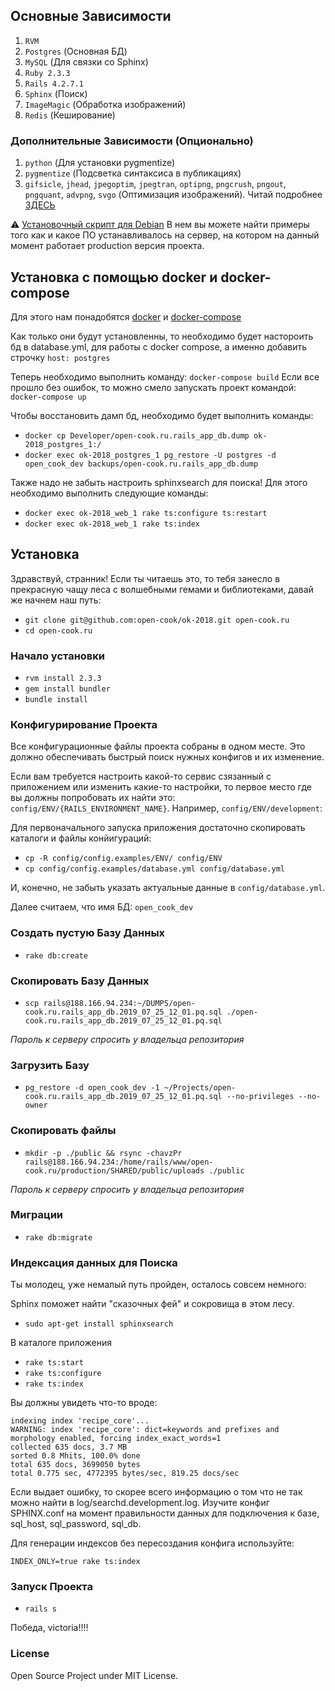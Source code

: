 ## Основные Зависимости

1. `RVM`
2. `Postgres` (Основная БД)
3. `MySQL` (Для связки со Sphinx)
4. `Ruby 2.3.3`
5. `Rails 4.2.7.1`
6. `Sphinx` (Поиск)
7. `ImageMagic` (Обработка изображений)
8. `Redis` (Кеширование)

### Дополнительные Зависимости (Опционально)

1. `python` (Для установки pygmentize)
2. `pygmentize` (Подсветка синтаксиса в публикациях)
3. `gifsicle`, `jhead`, `jpegoptim`, `jpegtran`, `optipng`, `pngcrush`, `pngout`, `pngquant`, `advpng`, `svgo` (Оптимизация изображений). Читай подробнее [ЗДЕСЬ](https://github.com/toy/image_optim)

:warning: [Установочный скрипт для Debian](https://github.com/DeployRB/SetupServer/blob/master/article-2/install_script.sh) В нем вы можете найти примеры того как и какое ПО устанавливалось на сервер, на котором на данный момент работает production версия проекта.

## Установка с помощью docker и docker-compose

Для этого нам понадобятся [docker](https://docs.docker.com/get-started/) и [docker-compose](https://docs.docker.com/compose/)

Как только они будут установленны, то необходимо будет настороить бд в database.yml, для работы с docker compose, a именно добавить строчку `host: postgres`

Теперь необходимо выполнить команду: `docker-compose build`
Если все прошло без ошибок, то можно смело запускать проект командой: `docker-compose up`

Чтобы восстановить дамп бд, необходимо будет выполнить команды:
- `docker cp Developer/open-cook.ru.rails_app_db.dump ok-2018_postgres_1:/`
- `docker exec ok-2018_postgres_1 pg_restore -U postgres -d open_cook_dev backups/open-cook.ru.rails_app_db.dump`

Также надо не забыть настроить sphinxsearch для поиска! Для этого необходимо выполнить следующие команды:

- `docker exec ok-2018_web_1 rake ts:configure ts:restart`
- `docker exec ok-2018_web_1 rake ts:index`

## Установка

Здравствуй, странник! Если ты читаешь это, то тебя занесло в прекрасную чащу леса с волшебными гемами и библиотеками, давай же начнем наш путь:

- `git clone git@github.com:open-cook/ok-2018.git open-cook.ru`
- `cd open-cook.ru`

### Начало установки

- `rvm install 2.3.3`
- `gem install bundler`
- `bundle install`

### Конфигурирование Проекта

Все конфигурационные файлы проекта собраны в одном месте. Это должно обеспечивать быстрый поиск нужных конфигов и их изменение.

Если вам требуется настроить какой-то сервис сзязанный с приложением или изменить какие-то настройки, то первое место  где вы должны попробовать их найти это: `config/ENV/{RAILS_ENVIRONMENT_NAME}`. Например, `config/ENV/development`:

Для первоначального запуска приложения достаточно скопировать каталоги и файлы конйигураций:

- `cp -R config/config.examples/ENV/ config/ENV`
- `cp config/config.examples/database.yml config/database.yml`

И, конечно, не забыть указать актуальные данные в `config/database.yml`.

Далее считаем, что имя БД: `open_cook_dev`

### Создать пустую Базу Данных

- `rake db:create`

### Скопировать Базу Данных

- `scp rails@188.166.94.234:~/DUMPS/open-cook.ru.rails_app_db.2019_07_25_12_01.pq.sql ./open-cook.ru.rails_app_db.2019_07_25_12_01.pq.sql`

_Пароль к серверу спросить у владельца репозитория_

### Загрузить Базу

- `pg_restore -d open_cook_dev -1 ~/Projects/open-cook.ru.rails_app_db.2019_07_25_12_01.pq.sql --no-privileges --no-owner`

### Скопировать файлы

- `mkdir -p ./public && rsync -chavzPr rails@188.166.94.234:/home/rails/www/open-cook.ru/production/SHARED/public/uploads ./public`

_Пароль к серверу спросить у владельца репозитория_

### Миграции

- `rake db:migrate`

### Индексация данных для Поиска

Ты молодец, уже немалый путь пройден, осталось совсем немного:

Sphinx поможет найти "сказочных фей" и сокровища в этом лесу.

- `sudo apt-get install sphinxsearch`

В каталоге приложения

- `rake ts:start`
- `rake ts:configure`
- `rake ts:index`

Вы должны увидеть что-то вроде:

```
indexing index 'recipe_core'...
WARNING: index 'recipe_core': dict=keywords and prefixes and morphology enabled, forcing index_exact_words=1
collected 635 docs, 3.7 MB
sorted 0.8 Mhits, 100.0% done
total 635 docs, 3699050 bytes
total 0.775 sec, 4772395 bytes/sec, 819.25 docs/sec
```

Если выдает ошибку, то скорее всего информацию о том что не так можно найти в log/searchd.development.log.
Изучите конфиг SPHINX.conf на момент правильности данных для подключения к базе, sql_host, sql_password, sql_db.

Для генерации индексов без пересоздания конфига используйте:

```
INDEX_ONLY=true rake ts:index
```

### Запуск Проекта

- `rails s`

Победа, victoria!!!!

### License

Open Source Project under MIT License.
